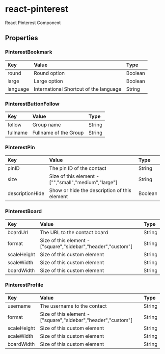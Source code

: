 # react-pinterest

React Pinterest Component 

## Properties

### PinterestBookmark

|Key|Value|Type|
|:--|:----|:---|
|round|Round option|Boolean|
|large|Large option|Boolean|
|language|International Shortcut of the language|String|

### PinterestButtonFollow

|Key|Value|Type|
|:--|:----|:---|
|follow|Group name|String|
|fullname|Fullname of the Group|String|

### PinterestPin

|Key|Value|Type|
|:--|:----|:---|
|pinID|The pin ID of the contact|String|
|size|Size of this element - ["","small","medium","large"]|String|
|descriptionHide|Show or hide the description of this element|Boolean|

### PinterestBoard

|Key|Value|Type|
|:--|:----|:---|
|boardUrl|The URL to the contact board|String|
|format|Size of this element - ["square","sidebar","header","custom"]|String|
|scaleHeight|Size of this custom element|String|
|scaleWidth|Size of this custom element|String|
|boardWidth|Size of this custom element|String|

### PinterestProfile

|Key|Value|Type|
|:--|:----|:---|
|username|The username to the contact|String|
|format|Size of this element - ["square","sidebar","header","custom"]|String|
|scaleHeight|Size of this custom element|String|
|scaleWidth|Size of this custom element|String|
|boardWidth|Size of this custom element|String|